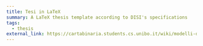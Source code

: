 ```yaml
---
title: Tesi in LaTeX
summary: A LaTeX thesis template according to DISI's specifications
tags:
  - thesis
external_link: https://cartabinaria.students.cs.unibo.it/wiki/modelli-di-tesi/latex/
---
```

